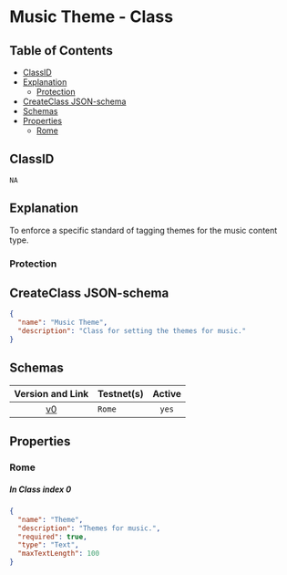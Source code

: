 Music Theme - Class
=====================

Table of Contents
----------------
<!-- TOC START min:1 max:3 link:true asterisk:false update:true -->
  - [ClassID](#classid)
  - [Explanation](#explanation)
    - [Protection](#protection)
  - [CreateClass JSON-schema](#createclass-json-schema)
  - [Schemas](#schemas)
  - [Properties](#properties)
    - [Rome](#rome)
<!-- TOC END -->

## ClassID
`NA`

## Explanation
To enforce a specific standard of tagging themes for the music content type.

### Protection


## CreateClass JSON-schema
```json
{
  "name": "Music Theme",
  "description": "Class for setting the themes for music."
}
```

## Schemas

|Version and Link                                           |   Testnet(s)     |Active|
|:---------------------------------------------------------:|------------------|:----:|
| [v0](../../schemas/music/musicTheme0.json)                | `Rome`           | `yes`|

## Properties
### Rome
##### In Class index 0
```json
{
  "name": "Theme",
  "description": "Themes for music.",
  "required": true,
  "type": "Text",
  "maxTextLength": 100
}
```
<!--
## Entities
If applicable:
[Link](../../entities/general/name-of-class.md)
-->
